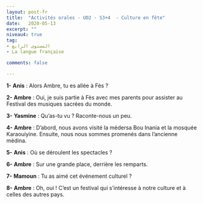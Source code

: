 ```yaml
---
layout: post-fr
title:  "Activités orales - UD2 - S3+4  - Culture en fête"
date:   2020-05-13
excerpt: ""
niveau4: true
tag:
- المستوى الرابع 
- La langue française

comments: false

---
```




**1-** **Anis** : Alors Ambre, tu es allée à Fès ?

**2-** **Ambre** : Oui, je suis partie à Fès avec mes parents pour assister au Festival des musiques sacrées du monde.

**3-** **Yasmine** : Qu’as-tu vu ? Raconte-nous un peu.

**4-** **Ambre** : D’abord, nous avons visité la médersa Bou Inania et la mosquée Karaouiyine. Ensuite, nous nous sommes promenés dans l’ancienne médina.

**5-** **Anis** : Où se déroulent les spectacles ?

**6-** **Ambre** : Sur une grande place, derrière les remparts.

**7-** **Mamoun** : Tu as aimé cet événement culturel ?

**8-** **Ambre** : Oh, oui ! C’est un festival qui s’intéresse à notre culture et à celles des autres pays.
